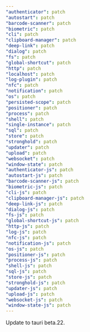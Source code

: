 ```yaml
---
"authenticator": patch
"autostart": patch
"barcode-scanner": patch
"biometric": patch
"cli": patch
"clipboard-manager": patch
"deep-link": patch
"dialog": patch
"fs": patch
"global-shortcut": patch
"http": patch
"localhost": patch
"log-plugin": patch
"nfc": patch
"notification": patch
"os": patch
"persisted-scope": patch
"positioner": patch
"process": patch
"shell": patch
"single-instance": patch
"sql": patch
"store": patch
"stronghold": patch
"updater": patch
"upload": patch
"websocket": patch
"window-state": patch
"authenticator-js": patch
"autostart-js": patch
"barcode-scanner-js": patch
"biometric-js": patch
"cli-js": patch
"clipboard-manager-js": patch
"deep-link-js": patch
"dialog-js": patch
"fs-js": patch
"global-shortcut-js": patch
"http-js": patch
"log-js": patch
"nfc-js": patch
"notification-js": patch
"os-js": patch
"positioner-js": patch
"process-js": patch
"shell-js": patch
"sql-js": patch
"store-js": patch
"stronghold-js": patch
"updater-js": patch
"upload-js": patch
"websocket-js": patch
"window-state-js": patch
---
```


Update to tauri beta.22.
